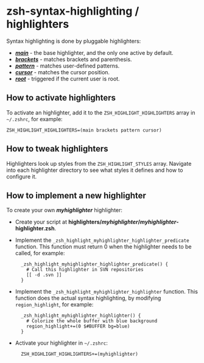 zsh-syntax-highlighting / highlighters
======================================

Syntax highlighting is done by pluggable highlighters:

* [***main***](highlighters/main) - the base highlighter, and the only one active by default.
* [***brackets***](highlighters/brackets) - matches brackets and parenthesis.
* [***pattern***](highlighters/pattern) - matches user-defined patterns.
* [***cursor***](highlighters/cursor) - matches the cursor position.
* [***root***](highlighters/root) - triggered if the current user is root.


How to activate highlighters
----------------------------

To activate an highlighter, add it to the `ZSH_HIGHLIGHT_HIGHLIGHTERS` array in `~/.zshrc`, for example:

    ZSH_HIGHLIGHT_HIGHLIGHTERS=(main brackets pattern cursor)


How to tweak highlighters
-------------------------

Highlighters look up styles from the `ZSH_HIGHLIGHT_STYLES` array. Navigate into each highlighter directory to see what styles it defines and how to configure it.


How to implement a new highlighter
----------------------------------

To create your own ***myhighlighter*** highlighter:

* Create your script at **highlighters/*myhighlighter*/*myhighlighter*-highlighter.zsh**.
* Implement the `_zsh_highlight_myhighlighter_highlighter_predicate` function. This function must return 0 when the highlighter needs to be called, for example:

        _zsh_highlight_myhighlighter_highlighter_predicate() {
          # Call this highlighter in SVN repositories
          [[ -d .svn ]]
        }

* Implement the `_zsh_highlight_myhighlighter_highlighter` function. This function does the actual syntax highlighting, by modifying `region_highlight`, for example:

        _zsh_highlight_myhighlighter_highlighter() {
          # Colorize the whole buffer with blue background
          region_highlight+=(0 $#BUFFER bg=blue)
        }

* Activate your highlighter in `~/.zshrc`:

        ZSH_HIGHLIGHT_HIGHLIGHTERS+=(myhighlighter)
